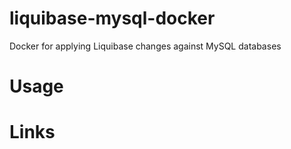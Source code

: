 # liquibase-mysql-docker

Docker for applying Liquibase changes against MySQL databases

# Usage



# Links




